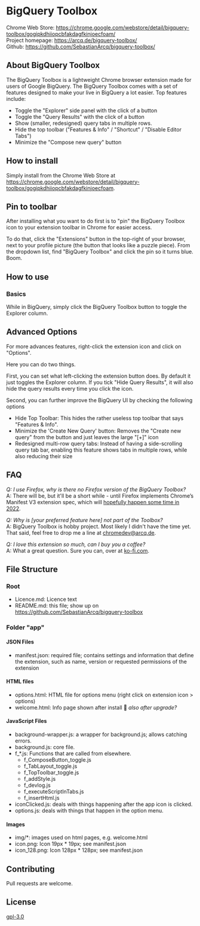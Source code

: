 #  BigQuery Toolbox
Chrome Web Store: https://chrome.google.com/webstore/detail/bigquery-toolbox/gogipkdhiiopcbfakdagfkinjoecfoam/ \
Project homepage: https://arcq.de/bigquery-toolbox/ \
Github: https://github.com/SebastianArcq/bigquery-toolbox/


## About BigQuery Toolbox
The BigQuery Toolbox is a lightweight Chrome browser extension made for users of Google BigQuery. The BigQuery Toolbox comes with a set of features designed to make your live in BigQuery a lot easier. Top features include:

* Toggle the "Explorer" side panel with the click of a button
* Toggle the "Query Results" with the click of a button
* Show (smaller, redesigned) query tabs in multiple rows.
* Hide the top toolbar ("Features & Info" / "Shortcut" / "Disable Editor Tabs")
* Minimize the "Compose new query" button


## How to install
Simply install from the Chrome Web Store at https://chrome.google.com/webstore/detail/bigquery-toolbox/gogipkdhiiopcbfakdagfkinjoecfoam.


## Pin to toolbar
After installing what you want to do first is to "pin" the BigQuery Toolbox icon to your extension toolbar in Chrome for easier access.

To do that, click the "Extensions" button in the top-right of your browser, next to your profile picture (the button that looks like a puzzle piece). From the dropdown list, find "BigQuery Toolbox" and click the pin so it turns blue. Boom.


## How to use
### Basics
While in BigQuery, simply click the BigQuery Toolbox button to toggle the Explorer column. 


## Advanced Options
For more advances features, right-click the extension icon and click on "Options".

Here you can do two things.

First, you can set what left-clicking the extension button does. By default it just toggles the Explorer column. If you tick "Hide Query Results", it will also hide the query results every time you click the icon.

Second, you can further improve the BigQuery UI by checking the following options

- Hide Top Toolbar: This hides the rather useless top toolbar that says "Features & Info".
- Minimize the 'Create New Query' button: Removes the "Create new query" from the button and just leaves the large "[+]" icon
- Redesigned multi-row query tabs: Instead of having a side-scrolling query tab bar, enabling this feature shows tabs in multiple rows, while also reducing their size


## FAQ
<i>Q: I use Firefox, why is there no Firefox version of the BigQuery Toolbox?</i>\
A: There will be, but it'll be a short while - until Firefox implements Chrome’s Manifest V3 extension spec, which will <a href="https://blog.mozilla.org/addons/2021/05/27/manifest-v3-update/">hopefully happen some time in 2022</a>.

<i>Q: Why is [your preferred feature here] not part of the Toolbox?</i>\
A: BigQuery Toolbox is hobby project. Most likely I didn't have the time yet. That said, feel free to drop me a line at chromedev@arcq.de.

<i>Q: I love this extension so much, can I buy you a coffee?</i>\
A: What a great question. Sure you can, over at <a href="https://ko-fi.com/sebastianarcq">ko-fi.com</a>.


## File Structure
### Root
- Licence.md: Licence text
- README.md: this file; show up on https://github.com/SebastianArcq/bigquery-toolbox

### Folder "app"
#### JSON Files
- manifest.json: required file; contains settings and information that define the extension, such as name, version or requested permissions of the extension

#### HTML files
- options.html: HTML file for options menu (right click on extension icon > options)
- welcome.html: Info page shown after install 🚧 <i>also after upgrade?</i>

#### JavaScript Files
- background-wrapper.js: a wrapper for background.js; allows catching errors.
- background.js: core file.
- f_*.js: Functions that are called from elsewhere.
  - f_ComposeButton_toggle.js
  - f_TabLayout_toggle.js
  - f_TopToolbar_toggle.js
  - f_addStyle.js
  - f_devlog.js
  - f_executeScriptInTabs.js
  - f_insertHtml.js
- iconClicked.js: deals with things happening after the app icon is clicked.
- options.js: deals with things that happen in the option menu.

#### Images
- img/*: images used on html pages, e.g. welcome.html
- icon.png: Icon 19px * 19px; see manifest.json
- icon_128.png: Icon 128px * 128px; see manifest.json


## Contributing
Pull requests are welcome.


## License
[gpl-3.0](https://choosealicense.com/licenses/gpl-3.0/)